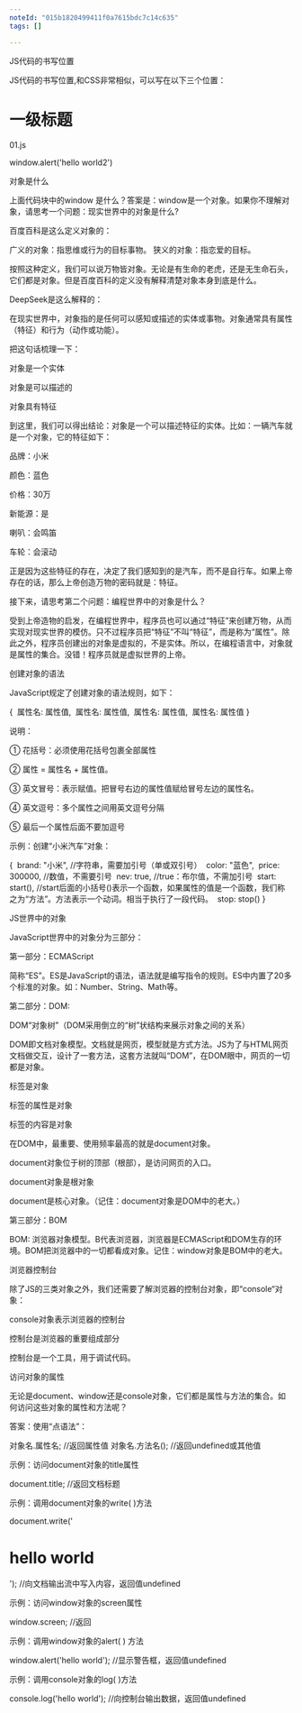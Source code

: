 ```yaml
---
noteId: "015b1820499411f0a7615bdc7c14c635"
tags: []

---
```


JS代码的书写位置

JS代码的书写位置,和CSS非常相似，可以写在以下三个位置：





<script>标签内



后缀为.js的外部文件内



HTML标签的开始标签内 (不推荐, 因为这种写法违背了“行为与结构相分离”的思想)

HTML文件

<!DOCTYPE html>
<html lang="en">
<head>
    <meta charset="UTF-8">
    <meta name="viewport" content="width=device-width, initial-scale=1.0">
    <title>01-JS代码的书写位置</title>
    <script src="./01.js"></script>
</head>
<body>
    <h1 onclick="window.alert('hello world3')">一级标题</h1>
    <script>
        window.alert('hello world1')
    </script>
</body>
</html>

01.js

 window.alert('hello world2')

对象是什么

上面代码块中的window 是什么？答案是：window是一个对象。如果你不理解对象，请思考一个问题：现实世界中的对象是什么?

百度百科是这么定义对象的：



广义的对象：指思维或行为的目标事物。 狭义的对象：指恋爱的目标。

按照这种定义，我们可以说万物皆对象。无论是有生命的老虎，还是无生命石头，它们都是对象。但是百度百科的定义没有解释清楚对象本身到底是什么。

DeepSeek是这么解释的：



在现实世界中，对象指的是任何可以感知或描述的实体或事物。对象通常具有属性（特征）和行为（动作或功能）。

把这句话梳理一下：





对象是一个实体



对象是可以描述的



对象具有特征

到这里，我们可以得出结论：对象是一个可以描述特征的实体。比如：一辆汽车就是一个对象，它的特征如下：











品牌：小米



颜色：蓝色



价格：30万



新能源：是



喇叭：会鸣笛



车轮：会滚动

正是因为这些特征的存在，决定了我们感知到的是汽车，而不是自行车。如果上帝存在的话，那么上帝创造万物的密码就是：特征。

接下来，请思考第二个问题：编程世界中的对象是什么？

受到上帝造物的启发，在编程世界中，程序员也可以通过“特征”来创建万物，从而实现对现实世界的模仿。只不过程序员把“特征”不叫“特征”，而是称为“属性”。除此之外，程序员创建出的对象是虚拟的，不是实体。所以，在编程语言中，对象就是属性的集合。没错！程序员就是虚拟世界的上帝。

创建对象的语法

JavaScript规定了创建对象的语法规则，如下：

{ 
  属性名: 属性值,
  属性名: 属性值,
  属性名: 属性值,
  属性名: 属性值
}

说明：

① 花括号：必须使用花括号包裹全部属性

② 属性 = 属性名 + 属性值。

③ 英文冒号：表示赋值。把冒号右边的属性值赋给冒号左边的属性名。

④ 英文逗号：多个属性之间用英文逗号分隔

⑤ 最后一个属性后面不要加逗号



示例：创建“小米汽车”对象：

{
  brand: "小米", //字符串，需要加引号（单或双引号）
  color: "蓝色", 
  price: 300000, //数值，不需要引号
  nev: true, //true：布尔值，不需加引号
  start: start(), //start后面的小括号()表示一个函数，如果属性的值是一个函数，我们称之为“方法”。方法表示一个动词。相当于执行了一段代码。
  stop: stop()
}



JS世界中的对象

JavaScript世界中的对象分为三部分：

第一部分：ECMAScript

简称“ES”。ES是JavaScript的语法，语法就是编写指令的规则。ES中内置了20多个标准的对象。如：Number、String、Math等。

第二部分：DOM:



DOM“对象树”（DOM采用倒立的“树”状结构来展示对象之间的关系）

DOM即文档对象模型。文档就是网页，模型就是方式方法。JS为了与HTML网页文档做交互，设计了一套方法，这套方法就叫“DOM”，在DOM眼中，网页的一切都是对象。





标签是对象



标签的属性是对象



标签的内容是对象

在DOM中，最重要、使用频率最高的就是document对象。





document对象位于树的顶部（根部），是访问网页的入口。



document对象是根对象



document是核心对象。（记住：document对象是DOM中的老大。）

第三部分：BOM

BOM: 浏览器对象模型。B代表浏览器，浏览器是ECMAScript和DOM生存的环境。BOM把浏览器中的一切都看成对象。记住：window对象是BOM中的老大。

浏览器控制台

除了JS的三类对象之外，我们还需要了解浏览器的控制台对象，即“console“对象：





console对象表示浏览器的控制台



控制台是浏览器的重要组成部分



控制台是一个工具，用于调试代码。

访问对象的属性

无论是document、window还是console对象，它们都是属性与方法的集合。如何访问这些对象的属性和方法呢？

答案：使用“点语法”：

对象名.属性名; //返回属性值
对象名.方法名(); //返回undefined或其他值

示例：访问document对象的title属性

document.title; //返回文档标题

示例：调用document对象的write( )方法

document.write('<h1>hello world</h1>'); //向文档输出流中写入内容，返回值undefined

示例：访问window对象的screen属性

window.screen; //返回

示例：调用window对象的alert( ) 方法

window.alert('hello world'); //显示警告框，返回值undefined

示例：调用console对象的log( )方法

console.log('hello world'); //向控制台输出数据，返回值undefined









